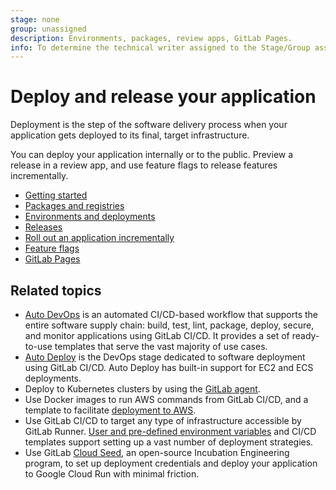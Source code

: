 ```yaml
---
stage: none
group: unassigned
description: Environments, packages, review apps, GitLab Pages.
info: To determine the technical writer assigned to the Stage/Group associated with this page, see https://handbook.gitlab.com/handbook/product/ux/technical-writing/#assignments
---
```


# Deploy and release your application

Deployment is the step of the software delivery process when your
application gets deployed to its final, target infrastructure.

You can deploy your application internally or to the public.
Preview a release in a review app, and use feature flags to
release features incrementally.

- [Getting started](../user/get_started/get_started_deploy_release.md)
- [Packages and registries](../user/packages/index.md)
- [Environments and deployments](../ci/environments/index.md)
- [Releases](../user/project/releases/index.md)
- [Roll out an application incrementally](../ci/environments/incremental_rollouts.md)
- [Feature flags](../operations/feature_flags.md)
- [GitLab Pages](../user/project/pages/index.md)

## Related topics

- [Auto DevOps](autodevops/index.md) is an automated CI/CD-based workflow that supports the entire software
  supply chain: build, test, lint, package, deploy, secure, and monitor applications using GitLab CI/CD.
  It provides a set of ready-to-use templates that serve the vast majority of use cases.
- [Auto Deploy](autodevops/stages.md#auto-deploy) is the DevOps stage dedicated to software
  deployment using GitLab CI/CD. Auto Deploy has built-in support for EC2 and ECS deployments.
- Deploy to Kubernetes clusters by using the [GitLab agent](../user/clusters/agent/install/index.md).
- Use Docker images to run AWS commands from GitLab CI/CD, and a template to
  facilitate [deployment to AWS](../ci/cloud_deployment).
- Use GitLab CI/CD to target any type of infrastructure accessible by GitLab Runner.
  [User and pre-defined environment variables](../ci/variables/index.md) and CI/CD templates
  support setting up a vast number of deployment strategies.
- Use GitLab [Cloud Seed](../cloud_seed/index.md), an open-source Incubation Engineering program,
  to set up deployment credentials and deploy your application to Google Cloud Run with minimal friction.
